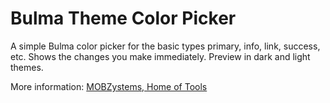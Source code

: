# Bulma Theme Color Picker

A simple Bulma color picker for the basic types primary, info, link, success, etc. Shows the changes you make immediately. Preview in dark and light themes.

More information: [MOBZystems, Home of Tools](https://www.mobzystems.com/online/a-simple-bulma-theme-color-picker/)